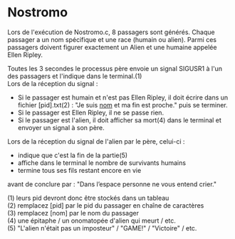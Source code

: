 # Nostromo

Lors de l'exécution de Nostromo.c, 8 passagers sont générés.
Chaque passager a un nom spécifique et une race (humain ou alien).
Parmi ces passagers doivent figurer exactement un Alien et une humaine appelée Ellen Ripley.

Toutes les 3 secondes le processus père envoie un signal SIGUSR1 à l'un des passagers et l'indique dans le terminal.(1)  
Lors de la réception du signal :

- Si le passager est humain et n'est pas Ellen Ripley, il doit écrire dans un fichier [pid].txt(2) :  "Je suis [nom](3) et ma fin est proche." puis se terminer.
- Si le passager est Ellen Ripley, il ne se passe rien.
- Si le passager est l'alien, il doit afficher sa mort(4) dans le terminal et envoyer un signal à son père.

Lors de la réception du signal de l'alien par le père, celui-ci :

- indique que c'est la fin de la partie(5)
- affiche dans le terminal le nombre de survivants humains
- termine tous ses fils restant encore en vie

avant de conclure par : "Dans l’espace personne ne vous entend crier."  
  
(1) leurs pid devront donc être stockés dans un tableau  
(2) remplacez [pid] par le pid du passager en chaîne de caractères  
(3) remplacez [nom] par le nom du passager  
(4) une épitaphe / un onomatopée d'alien qui meurt / etc.  
(5) "L'alien n'était pas un imposteur" / "GAME!" / "Victoire" / etc.  
